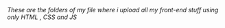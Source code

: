 *These are the folders of my file where i upload all my front-end stuff using only HTML , CSS and JS*
